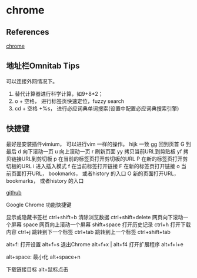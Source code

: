 # chrome

## References
[chrome](https://www.cnblogs.com/feipeng8848/p/9059979.html)

## 地址栏Omnitab Tips
可以连接外网情况下。

1. 替代计算器进行科学计算，如9+8*2；
2. o + 空格， 进行标签页快速定位，fuzzy search
3. cd + 空格 +%s， 进行必应词典单词搜索(设置中配置必应词典搜索引擎)

## 快捷键
最好是安装插件vimium， 可以进行vim 一样的操作。
hijk 一致 
gg 回到页首
G 到最后
d 向下滚动一页
u 向上滚动一页
r 刷新页面
yy 拷贝当前URL到剪贴板
yf 拷贝链接URL到剪切板
p 在当前的标签页打开剪切板的URL
P 在新的标签页打开剪切板的URL
i 进入插入模式
f 在当前标签打开链接
F 在新的标签页打开链接
o 当前页面打开URL， bookmarks， 或者history 的入口
O 新的页面打开URL， bookmarks， 或者history 的入口

[github](https://github.com/biaochenxuying/blog/issues/58)

Google Chrome 功能快捷键

显示或隐藏书签栏  ctrl+shift+b
清除浏览数据  ctrl+shift+delete
网页向下滚动一个屏幕  space
网页向上滚动一个屏幕  shift+space
打开历史记录  ctrl+h
打开下载内容  ctrl+j
跳转到下一个标签  ctrl+tab
跳转到上一个标签  ctrl+shift+tab


alt+f:
打开设置  alt+f+s
退出Chrome  alt+f+x | alt+f4
打开扩展程序  alt+f+l+e

alt+space:
最小化 alt+space+n

下载链接目标  alt+鼠标点击


